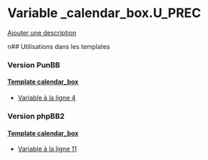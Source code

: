 # Variable _calendar_box.U_PREC
[Ajouter une description](https://fa-tvars.appspot.com/_calendar_box.U_PREC)

n## Utilisations dans les templates

### Version PunBB

#### [Template calendar_box](punbb/calendar_box.md)
* [Variable à la ligne 4](../punbb/calendar_box.tpl#L4)

### Version phpBB2

#### [Template calendar_box](subsilver/calendar_box.md)
* [Variable à la ligne 11](../subsilver/calendar_box.tpl#L11)